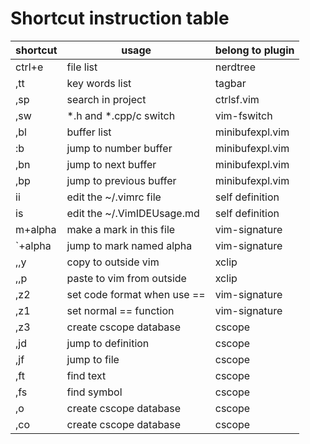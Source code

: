 # Shortcut instruction table
| shortcut | usage | belong to plugin |
| --- | --- | --- |
| ctrl+e  | file list                     | nerdtree        |
| ,tt     | key words list                | tagbar          |
| ,sp     | search in project             | ctrlsf.vim      |
| ,sw     | *.h and *.cpp/c switch        | vim-fswitch     |
| ,bl     | buffer list                   | minibufexpl.vim |
| :b<num> | jump to number buffer         | minibufexpl.vim |
| ,bn     | jump to next buffer           | minibufexpl.vim |
| ,bp     | jump to previous buffer       | minibufexpl.vim |
|  ii     | edit the ~/.vimrc file        | self definition |
|  is     | edit the ~/.VimIDEUsage.md    | self definition |
| m+alpha | make a mark in this file      | vim-signature   |
| `+alpha | jump to mark named alpha      | vim-signature   |
| ,,y     | copy to outside vim           | xclip           |
| ,,p     | paste to vim from outside     | xclip           |
| ,z2     | set code format when use ==   | vim-signature   |
| ,z1     | set normal == function        | vim-signature   |
| ,z3     | create cscope database        | cscope          |
| ,jd     | jump to definition            | cscope          |
| ,jf     | jump to file                  | cscope          |
| ,ft     | find text                     | cscope          |
| ,fs     | find symbol                   | cscope          |
| ,o      | create cscope database        | cscope          |
| ,co     | create cscope database        | cscope          |
